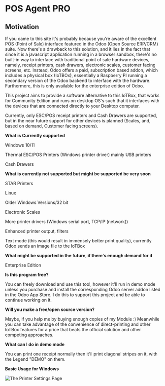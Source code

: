 # POS Agent PRO
## Motivation

If you came to this site it's probably because you're aware of the excellent POS (Point of Sale) interface featured
in the Odoo (Open Source ERP/CRM) suite.
Now there's a drawback to this solution, and it lies in the fact that since it is a javascript application running in a browser
sandbox, there's no built-in way to interface with traditional point of sale hardware devices, namely, receipt printers,
cash drawers, electronic scales, customer facing screens, etc.
Instead, Odoo offers a paid, subscription based addon, which includes a physical box (IoTBOx), essentially a Raspberry PI
running a secondary version of the Odoo backend to interface with the hardware. Furthermore, this is only available for
the enterprise edition of Odoo.

This project aims to provide a software alternative to this IoTBox, that works for Community Edition and runs on desktop OS's
such that it interfaces with the devices that are connected directly to your Desktop computer.

Currently, only ESC/POS receipt printers and Cash Drawers are supported, but in the near future support for other devices
is planned (Scales, and, based on demand, Customer facing screens).

**What is Currently supported**

Windows 10/11

Thermal ESC/POS Printers (Windows printer driver) mainly USB printers

Cash Drawers

**What is currently not supported but might be supported be very soon**

STAR Printers

Linux

Older Windows Versions/32 bit

Electronic Scales

More printer drivers (Windows serial port, TCP/IP (network))

Enhanced printer output, filters

Text mode (this would result in immensely better print quality), currently Odoo sends an image file to the IoTBox

**What might be supported in the future, if there's enough demand for it**

Enterprise Edition

**Is this program free?**

You can freely download and use this tool, however it'll run in demo mode unless you purchase and install the corresponding
Odoo server addon listed in the Odoo App Store. I do this to support this project and be able to continue working on it.

**Will you make a free/open source version?**

Maybe, if you help me by buying enough copies of my Module :)
Meanwhile you can take advantage of the convenience of direct-printing and other IoTBox features for a price that beats the
official solution and other competing approaches.

**What can I do in demo mode**

You can print one receipt normally then it'll print diagonal stripes on it, with the Legend "DEMO" on them.

**Basic Usage for Windows**

![The Printer Settings Page](/assets/windows1.png)
